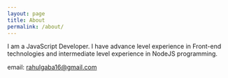 ```yaml
---
layout: page
title: About
permalink: /about/
---
```


I am a JavaScript Developer. I have advance level experience in Front-end technologies and intermediate level experience in NodeJS programming.

email: rahulgaba16@gmail.com
